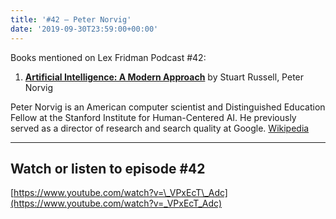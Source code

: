 ```yaml
---
title: '#42 – Peter Norvig'
date: '2019-09-30T23:59:00+00:00'
---
```


Books mentioned on Lex Fridman Podcast #42:

1. <b><a href="https://amzn.to/3Xk2Od0" target="_blank" rel="sponsored noopener noreferrer">Artificial Intelligence: A Modern Approach</a></b> by Stuart Russell, Peter Norvig

<!--more-->

Peter Norvig is an American computer scientist and Distinguished Education Fellow at the Stanford Institute for Human-Centered AI. He previously served as a director of research and search quality at Google. <a href="https://en.wikipedia.org/wiki/Peter_Norvig" target="_blank">Wikipedia</a>

- - - - - -

## Watch or listen to episode #42

[https://www.youtube.com/watch?v=\_VPxEcT\_Adc](https://www.youtube.com/watch?v=_VPxEcT_Adc)